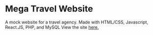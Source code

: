 # Mega Travel Website
A mock website for a travel agency.
Made with HTML/CSS, Javascript, React.JS, PHP, and MySQL
View the site [here.](https://cdtinen.github.io/Mega-Travel-Website/home.html)
